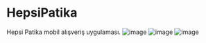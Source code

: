 # HepsiPatika

Hepsi Patika mobil alışveriş uygulaması. 
![image](https://github.com/Durgun17/HepsiPatika/assets/120736801/86519714-9bdc-43ca-b3f7-1d3253a3e95b)
![image](https://github.com/Durgun17/HepsiPatika/assets/120736801/f2fc68dc-d4e1-4932-a602-4bc0694591c8)
![image](https://github.com/Durgun17/HepsiPatika/assets/120736801/4dff3e77-2bbf-4b80-9691-9072c91a2618)
